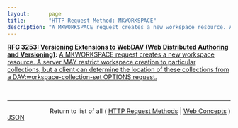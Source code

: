 ```yaml
---
layout:      page
title:       "HTTP Request Method: MKWORKSPACE"
description: "A MKWORKSPACE request creates a new workspace resource. A server MAY restrict workspace creation to particular collections, but a client can determine the location of these collections from a DAV:workspace-collection-set OPTIONS request."
---
```


**[RFC 3253: Versioning Extensions to WebDAV (Web Distributed Authoring and Versioning)](/specs/IETF/RFC/3253 "This document specifies a set of methods, headers, and resource types that define the WebDAV (Web Distributed Authoring and Versioning) versioning extensions to the HTTP/1.1 protocol. WebDAV versioning will minimize the complexity of clients that are capable of interoperating with a variety of versioning repository managers, to facilitate widespread deployment of applications capable of utilizing the WebDAV Versioning services. WebDAV versioning includes automatic versioning for versioning-unaware clients, version history management, workspace management, baseline management, activity management, and URL namespace versioning."):** [A MKWORKSPACE request creates a new workspace resource. A server MAY restrict workspace creation to particular collections, but a client can determine the location of these collections from a DAV:workspace-collection-set OPTIONS request.](http://tools.ietf.org/html/rfc3253#section-6.3 "Read documentation for HTTP Request Method &#34;MKWORKSPACE&#34;")

<br/>
<hr/>

<p style="float : left"><a href="MKWORKSPACE.json" title="JSON representing this particular Web Concept">JSON</a></p>
<p style="text-align: right">Return to list of all ( <a href="../http-methods">HTTP Request Methods</a> | <a href="../">Web Concepts</a> )</p>
